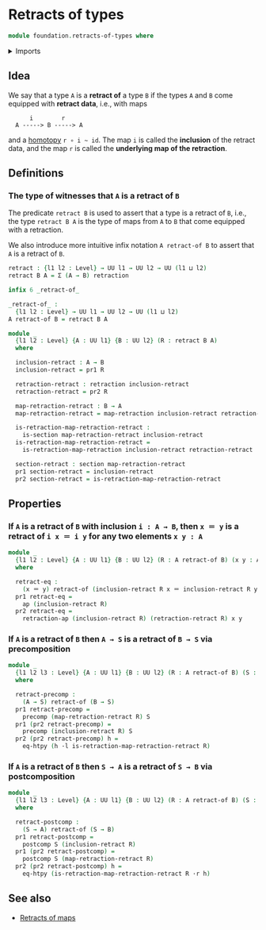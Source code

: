 # Retracts of types

```agda
module foundation.retracts-of-types where
```

<details><summary>Imports</summary>

```agda
open import foundation.action-on-identifications-functions
open import foundation.dependent-pair-types
open import foundation.universe-levels

open import foundation-core.function-extensionality
open import foundation-core.identity-types
open import foundation-core.postcomposition-functions
open import foundation-core.precomposition-functions
open import foundation-core.retractions
open import foundation-core.sections
open import foundation-core.whiskering-homotopies
```

</details>

## Idea

We say that a type `A` is a **retract of** a type `B` if the types `A` and `B`
come equipped with **retract data**, i.e., with maps

```text
      i        r
  A -----> B -----> A
```

and a [homotopy](foundation-core.homotopies.md) `r ∘ i ~ id`. The map `i` is
called the **inclusion** of the retract data, and the map `r` is called the
**underlying map of the retraction**.

## Definitions

### The type of witnesses that `A` is a retract of `B`

The predicate `retract B` is used to assert that a type is a retract of `B`,
i.e., the type `retract B A` is the type of maps from `A` to `B` that come
equipped with a retraction.

We also introduce more intuitive infix notation `A retract-of B` to assert that
`A` is a retract of `B`.

```agda
retract : {l1 l2 : Level} → UU l1 → UU l2 → UU (l1 ⊔ l2)
retract B A = Σ (A → B) retraction

infix 6 _retract-of_

_retract-of_ :
  {l1 l2 : Level} → UU l1 → UU l2 → UU (l1 ⊔ l2)
A retract-of B = retract B A

module _
  {l1 l2 : Level} {A : UU l1} {B : UU l2} (R : retract B A)
  where

  inclusion-retract : A → B
  inclusion-retract = pr1 R

  retraction-retract : retraction inclusion-retract
  retraction-retract = pr2 R

  map-retraction-retract : B → A
  map-retraction-retract = map-retraction inclusion-retract retraction-retract

  is-retraction-map-retraction-retract :
    is-section map-retraction-retract inclusion-retract
  is-retraction-map-retraction-retract =
    is-retraction-map-retraction inclusion-retract retraction-retract

  section-retract : section map-retraction-retract
  pr1 section-retract = inclusion-retract
  pr2 section-retract = is-retraction-map-retraction-retract
```

## Properties

### If `A` is a retract of `B` with inclusion `i : A → B`, then `x ＝ y` is a retract of `i x ＝ i y` for any two elements `x y : A`

```agda
module _
  {l1 l2 : Level} {A : UU l1} {B : UU l2} (R : A retract-of B) (x y : A)
  where

  retract-eq :
    (x ＝ y) retract-of (inclusion-retract R x ＝ inclusion-retract R y)
  pr1 retract-eq =
    ap (inclusion-retract R)
  pr2 retract-eq =
    retraction-ap (inclusion-retract R) (retraction-retract R) x y
```

### If `A` is a retract of `B` then `A → S` is a retract of `B → S` via precomposition

```agda
module _
  {l1 l2 l3 : Level} {A : UU l1} {B : UU l2} (R : A retract-of B) (S : UU l3)
  where

  retract-precomp :
    (A → S) retract-of (B → S)
  pr1 retract-precomp =
    precomp (map-retraction-retract R) S
  pr1 (pr2 retract-precomp) =
    precomp (inclusion-retract R) S
  pr2 (pr2 retract-precomp) h =
    eq-htpy (h ·l is-retraction-map-retraction-retract R)
```

### If `A` is a retract of `B` then `S → A` is a retract of `S → B` via postcomposition

```agda
module _
  {l1 l2 l3 : Level} {A : UU l1} {B : UU l2} (R : A retract-of B) (S : UU l3)
  where

  retract-postcomp :
    (S → A) retract-of (S → B)
  pr1 retract-postcomp =
    postcomp S (inclusion-retract R)
  pr1 (pr2 retract-postcomp) =
    postcomp S (map-retraction-retract R)
  pr2 (pr2 retract-postcomp) h =
    eq-htpy (is-retraction-map-retraction-retract R ·r h)
```

## See also

- [Retracts of maps](foundation.retracts-of-maps.md)
